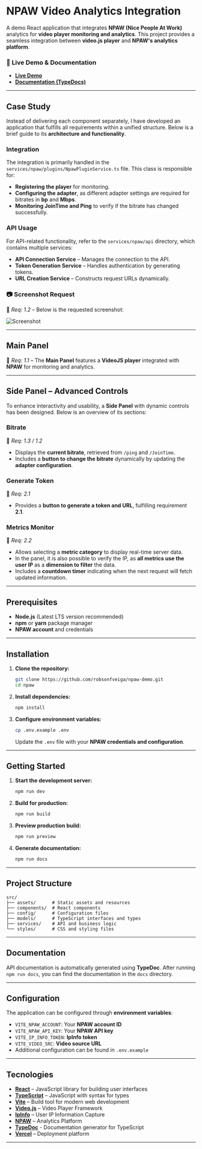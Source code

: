 # NPAW Video Analytics Integration

A demo React application that integrates **NPAW (Nice People At Work)** analytics for **video player monitoring and analytics**. This project provides a seamless integration between **video.js player** and **NPAW's analytics platform**.

### 📌 Live Demo & Documentation
- [**Live Demo**](https://npaw.vercel.app/)
- [**Documentation (TypeDocs)**](https://npaw.vercel.app/docs/index.html)

---

## Case Study

Instead of delivering each component separately, I have developed an application that fulfills all requirements within a unified structure. Below is a brief guide to its **architecture and functionality**.

### Integration

The integration is primarily handled in the `services/npaw/plugins/NpawPluginService.ts` file. This class is responsible for:

- **Registering the player** for monitoring.
- **Configuring the adapter**, as different adapter settings are required for bitrates in **bp** and **Mbps**.
- **Monitoring JoinTime and Ping** to verify if the bitrate has changed successfully.

### API Usage

For API-related functionality, refer to the `services/npaw/api` directory, which contains multiple services:

- **API Connection Service** – Manages the connection to the API.
- **Token Generation Service** – Handles authentication by generating tokens.
- **URL Creation Service** – Constructs request URLs dynamically.

### 📷 Screenshot Request

📌 *Req: 1.2* – Below is the requested screenshot:

![Screenshot](https://npaw.vercel.app/images/Req-1.2.png)

---

## Main Panel

📌 *Req: 1.1* – The **Main Panel** features a **VideoJS player** integrated with **NPAW** for monitoring and analytics.

---

## Side Panel – Advanced Controls

To enhance interactivity and usability, a **Side Panel** with dynamic controls has been designed. Below is an overview of its sections:

### Bitrate
📌 *Req: 1.3 / 1.2*
- Displays the **current bitrate**, retrieved from `/ping` and `/JoinTime`.
- Includes a **button to change the bitrate** dynamically by updating the **adapter configuration**.

### Generate Token
📌 *Req: 2.1*
- Provides a **button to generate a token and URL**, fulfilling requirement **2.1**.

### Metrics Monitor
📌 *Req: 2.2*
- Allows selecting a **metric category** to display real-time server data.
- In the panel, it is also possible to verify the IP, as **all metrics use the user IP** as a **dimension to filter** the data.
- Includes a **countdown timer** indicating when the next request will fetch updated information.

---

## Prerequisites

- **Node.js** (Latest LTS version recommended)
- **npm** or **yarn** package manager
- **NPAW account** and credentials

---

## Installation

1. **Clone the repository:**
   ```bash
   git clone https://github.com/robsonfveiga/npaw-demo.git
   cd npaw
   ```

2. **Install dependencies:**
   ```bash
   npm install
   ```

3. **Configure environment variables:**
   ```bash
   cp .env.example .env
   ```
   Update the `.env` file with your **NPAW credentials and configuration**.

---

## Getting Started

1. **Start the development server:**
   ```bash
   npm run dev
   ```

2. **Build for production:**
   ```bash
   npm run build
   ```

3. **Preview production build:**
   ```bash
   npm run preview
   ```

4. **Generate documentation:**
   ```bash
   npm run docs
   ```

---

## Project Structure

```
src/
├── assets/      # Static assets and resources
├── components/  # React components
├── config/      # Configuration files
├── models/      # TypeScript interfaces and types
├── services/    # API and business logic
└── styles/      # CSS and styling files
```

---

## Documentation

API documentation is automatically generated using **TypeDoc**. After running `npm run docs`, you can find the documentation in the `docs` directory.

---

## Configuration

The application can be configured through **environment variables**:

- `VITE_NPAW_ACCOUNT`: Your **NPAW account ID**
- `VITE_NPAW_API_KEY`: Your **NPAW API key**
- `VITE_IP_INFO_TOKEN`: **IpInfo token**
- `VITE_VIDEO_SRC`: **Video source URL**
- Additional configuration can be found in `.env.example`

---
## Tecnologies

- [**React**](https://react.dev/) – JavaScript library for building user interfaces
- [**TypeScript**](https://www.typescriptlang.org/) – JavaScript with syntax for types
- [**Vite**](https://vitejs.dev/) – Build tool for modern web development
- [**Video.js**](https://videojs.com/) – Video Player Framework
- [**IpInfo**](https://ipinfo.io/) – User IP Information Capture
- [**NPAW**](https://npaw.com/) – Analytics Platform
- [**TypeDoc**](https://typedoc.org/) - Documentation generator for TypeScript
- [**Vercel**](https://vercel.com/) – Deployment platform

---

